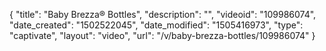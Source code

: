 {
    "title": "Baby Brezza&reg; Bottles",
    "description": "",
    "videoid": "109986074",
    "date_created": "1502522045",
    "date_modified": "1505416973",
    "type": "captivate",
    "layout": "video",
    "url": "\/v\/baby-brezza-bottles\/109986074"
}